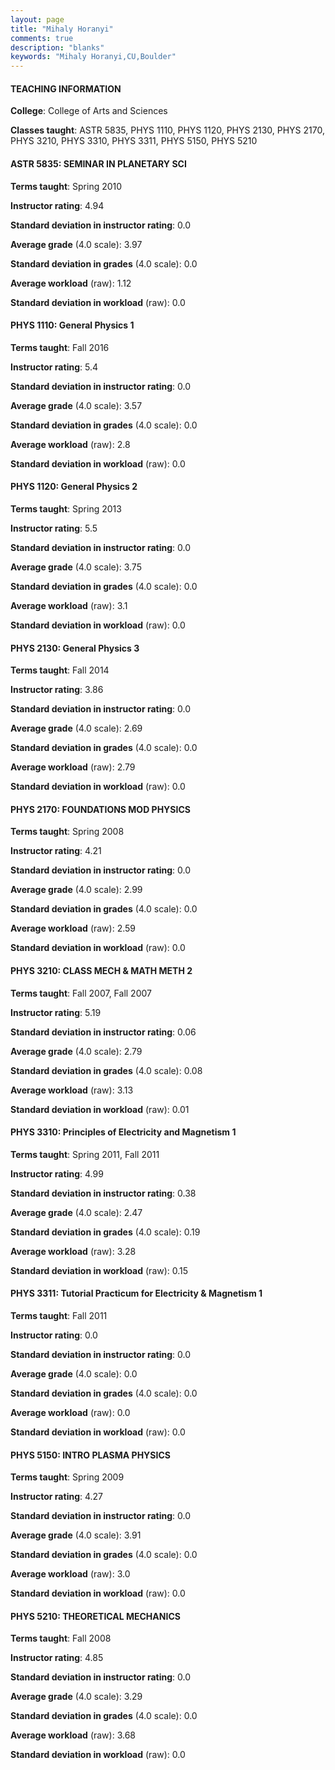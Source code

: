 ```yaml
---
layout: page
title: "Mihaly Horanyi" 
comments: true
description: "blanks"
keywords: "Mihaly Horanyi,CU,Boulder"
---
```

<head>
<script src="https://ajax.googleapis.com/ajax/libs/jquery/2.1.3/jquery.min.js"></script>
<script src="https://dl.dropboxusercontent.com/s/pc42nxpaw1ea4o9/highcharts.js?dl=0"></script>
<!-- <script src="../assets/js/highcharts.js"></script> -->
<style type="text/css">@font-face {
	font-family: "Bebas Neue";
	src: url(https://www.filehosting.org/file/details/544349/BebasNeue Regular.otf) format("opentype");
	}
	h1.Bebas { 
		font-family: "Bebas Neue", Verdana, Tahoma;
	}
</style>
</head>
	   
#### TEACHING INFORMATION

**College**: College of Arts and Sciences

**Classes taught**: ASTR 5835, PHYS 1110, PHYS 1120, PHYS 2130, PHYS 2170, PHYS 3210, PHYS 3310, PHYS 3311, PHYS 5150, PHYS 5210

#### ASTR 5835: SEMINAR IN PLANETARY SCI

**Terms taught**: Spring 2010

**Instructor rating**: 4.94

**Standard deviation in instructor rating**: 0.0

**Average grade** (4.0 scale): 3.97

**Standard deviation in grades** (4.0 scale): 0.0

**Average workload** (raw): 1.12

**Standard deviation in workload** (raw): 0.0

#### PHYS 1110: General Physics 1

**Terms taught**: Fall 2016

**Instructor rating**: 5.4

**Standard deviation in instructor rating**: 0.0

**Average grade** (4.0 scale): 3.57

**Standard deviation in grades** (4.0 scale): 0.0

**Average workload** (raw): 2.8

**Standard deviation in workload** (raw): 0.0

#### PHYS 1120: General Physics 2

**Terms taught**: Spring 2013

**Instructor rating**: 5.5

**Standard deviation in instructor rating**: 0.0

**Average grade** (4.0 scale): 3.75

**Standard deviation in grades** (4.0 scale): 0.0

**Average workload** (raw): 3.1

**Standard deviation in workload** (raw): 0.0

#### PHYS 2130: General Physics 3

**Terms taught**: Fall 2014

**Instructor rating**: 3.86

**Standard deviation in instructor rating**: 0.0

**Average grade** (4.0 scale): 2.69

**Standard deviation in grades** (4.0 scale): 0.0

**Average workload** (raw): 2.79

**Standard deviation in workload** (raw): 0.0

#### PHYS 2170: FOUNDATIONS MOD PHYSICS

**Terms taught**: Spring 2008

**Instructor rating**: 4.21

**Standard deviation in instructor rating**: 0.0

**Average grade** (4.0 scale): 2.99

**Standard deviation in grades** (4.0 scale): 0.0

**Average workload** (raw): 2.59

**Standard deviation in workload** (raw): 0.0

#### PHYS 3210: CLASS MECH & MATH METH 2

**Terms taught**: Fall 2007, Fall 2007

**Instructor rating**: 5.19

**Standard deviation in instructor rating**: 0.06

**Average grade** (4.0 scale): 2.79

**Standard deviation in grades** (4.0 scale): 0.08

**Average workload** (raw): 3.13

**Standard deviation in workload** (raw): 0.01

#### PHYS 3310: Principles of Electricity and Magnetism 1

**Terms taught**: Spring 2011, Fall 2011

**Instructor rating**: 4.99

**Standard deviation in instructor rating**: 0.38

**Average grade** (4.0 scale): 2.47

**Standard deviation in grades** (4.0 scale): 0.19

**Average workload** (raw): 3.28

**Standard deviation in workload** (raw): 0.15

#### PHYS 3311: Tutorial Practicum for Electricity & Magnetism 1

**Terms taught**: Fall 2011

**Instructor rating**: 0.0

**Standard deviation in instructor rating**: 0.0

**Average grade** (4.0 scale): 0.0

**Standard deviation in grades** (4.0 scale): 0.0

**Average workload** (raw): 0.0

**Standard deviation in workload** (raw): 0.0

#### PHYS 5150: INTRO PLASMA PHYSICS

**Terms taught**: Spring 2009

**Instructor rating**: 4.27

**Standard deviation in instructor rating**: 0.0

**Average grade** (4.0 scale): 3.91

**Standard deviation in grades** (4.0 scale): 0.0

**Average workload** (raw): 3.0

**Standard deviation in workload** (raw): 0.0

#### PHYS 5210: THEORETICAL MECHANICS

**Terms taught**: Fall 2008

**Instructor rating**: 4.85

**Standard deviation in instructor rating**: 0.0

**Average grade** (4.0 scale): 3.29

**Standard deviation in grades** (4.0 scale): 0.0

**Average workload** (raw): 3.68

**Standard deviation in workload** (raw): 0.0

